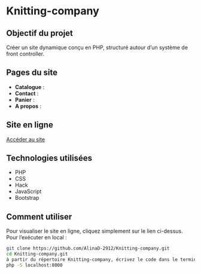 # Knitting-company

## Objectif du projet
Créer un site dynamique conçu en PHP, structuré autour d’un système de front controller.
## Pages du site
- **Catalogue** : 
- **Contact** :
- **Panier** :
- **A propos** :
## Site en ligne
[Accéder au site](https://knitting-company.infy.uk)
## Technologies utilisées
- PHP
- CSS
- Hack
- JavaScript
- Bootstrap
## Comment utiliser
Pour visualiser le site en ligne, cliquez simplement sur le lien ci-dessus. 
Pour l’exécuter en local :
```bash
git clone https://github.com/AlinaD-2912/Knitting-company.git
cd Knitting-company.git
à partir du répertoire Knitting-company, écrivez le code dans le terminal
php -S localhost:8000
